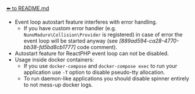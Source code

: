 [⬅️ to README.md](../README.md)

- Event loop autostart feature interferes with error handling.
  - If you have custom error handler (e.g. `NunoMaduro\Collision\Provider` is registered) in case of error the event loop will be started anyway (see _[889ad594-ca28-4770-bb38-fd5bd8cb1777]_ code comment).
- Autostart feature for ReactPHP event loop can not be disabled. 
- Usage inside docker containers:
  - If you use `docker-compose` and `docker-compose exec` to run your application use `-T` option to disable pseudo-tty allocation.
  - To run daemon-like applications you should disable spinner entirely to not mess-up docker logs.
